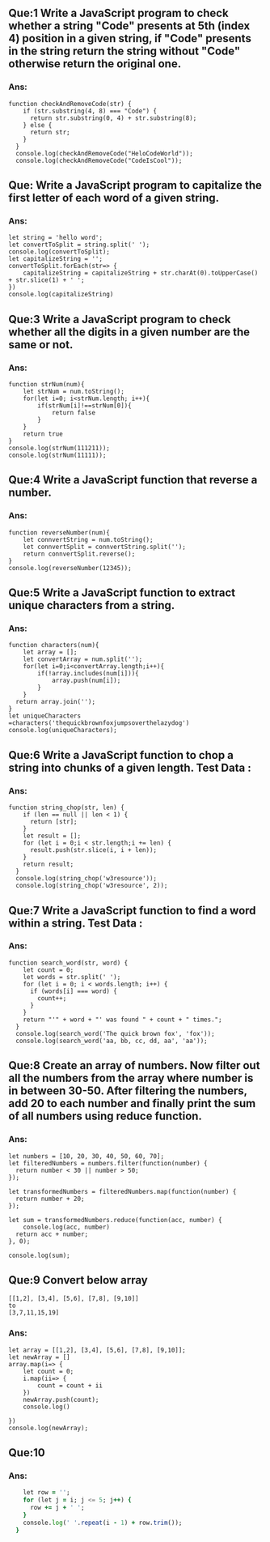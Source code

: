 ## Que:1 Write a JavaScript program to check whether a string "Code" presents at 5th (index 4) position in a given string, if "Code" presents in the string return the string without "Code" otherwise return the original one.
### Ans:
```
function checkAndRemoveCode(str) {
    if (str.substring(4, 8) === "Code") {
      return str.substring(0, 4) + str.substring(8);
    } else {
      return str;
    }
  }
  console.log(checkAndRemoveCode("HeloCodeWorld"));
  console.log(checkAndRemoveCode("CodeIsCool"));
```

## Que: Write a JavaScript program to capitalize the first letter of each word of a given string.
### Ans:
```
let string = 'hello word';
let convertToSplit = string.split(' ');
console.log(convertToSplit);
let capitalizeString = '';
convertToSplit.forEach(str=> {
    capitalizeString = capitalizeString + str.charAt(0).toUpperCase() + str.slice(1) + ' ';
})
console.log(capitalizeString)
```
## Que:3 Write a JavaScript program to check whether all the digits in a given number are the same or not.
### Ans:
```
function strNum(num){
    let strNum = num.toString();
    for(let i=0; i<strNum.length; i++){
        if(strNum[i]!==strNum[0]){
            return false
        }
    }
    return true
}
console.log(strNum(111211));
console.log(strNum(11111));
```
## Que:4 Write a JavaScript function that reverse a number.
### Ans:
```
function reverseNumber(num){
    let connvertString = num.toString();
    let connvertSplit = connvertString.split('');
    return connvertSplit.reverse();
}
console.log(reverseNumber(12345));
```

## Que:5 Write a JavaScript function to extract unique characters from a string.
### Ans:
```
function characters(num){
    let array = [];
    let convertArray = num.split('');
    for(let i=0;i<convertArray.length;i++){
        if(!array.includes(num[i])){
            array.push(num[i]);
        }
    }
  return array.join('');
}
let uniqueCharacters =characters('thequickbrownfoxjumpsoverthelazydog')
console.log(uniqueCharacters);
```
## Que:6 Write a JavaScript function to chop a string into chunks of a given length. Test Data :
### Ans:
```
function string_chop(str, len) {
    if (len == null || len < 1) {
      return [str];
    }
    let result = [];
    for (let i = 0;i < str.length;i += len) {
      result.push(str.slice(i, i + len));
    }
    return result;
  }
  console.log(string_chop('w3resource'));
  console.log(string_chop('w3resource', 2)); 
```

## Que:7 Write a JavaScript function to find a word within a string. Test Data :
### Ans:
```
function search_word(str, word) {
    let count = 0;
    let words = str.split(' ');
    for (let i = 0; i < words.length; i++) {
      if (words[i] === word) {
        count++;
      }
    }
    return "'" + word + "' was found " + count + " times.";
  }
  console.log(search_word('The quick brown fox', 'fox'));
  console.log(search_word('aa, bb, cc, dd, aa', 'aa')); 
```

## Que:8 Create an array of numbers. Now filter out all the numbers from the array where number is in between 30-50. After filtering the numbers, add 20 to each number and finally print the sum of all numbers using reduce function.
### Ans:
```
let numbers = [10, 20, 30, 40, 50, 60, 70];
let filteredNumbers = numbers.filter(function(number) {
  return number < 30 || number > 50;
});

let transformedNumbers = filteredNumbers.map(function(number) {
  return number + 20;
});

let sum = transformedNumbers.reduce(function(acc, number) {
    console.log(acc, number)
  return acc + number;
}, 0);

console.log(sum);
```

## Que:9 Convert below array
```
[[1,2], [3,4], [5,6], [7,8], [9,10]]
to
[3,7,11,15,19]
```
### Ans:
```
let array = [[1,2], [3,4], [5,6], [7,8], [9,10]];
let newArray = []
array.map(i=> {
    let count = 0;
    i.map(ii=> {
        count = count + ii
    })
    newArray.push(count);
    console.log()

})
console.log(newArray);
```

## Que:10
### Ans:
```for (let i = 1; i <= 5; i++) {
    let row = '';
    for (let j = i; j <= 5; j++) {
      row += j + ' ';
    }
    console.log(' '.repeat(i - 1) + row.trim());
  }
  ```